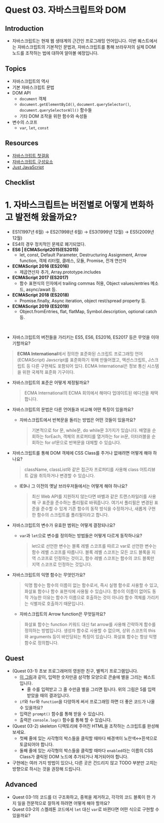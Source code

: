 # Quest 03. 자바스크립트와 DOM

## Introduction

- 자바스크립트는 현재 웹 생태계의 근간인 프로그래밍 언어입니다. 이번 퀘스트에서는 자바스크립트의 기본적인 문법과, 자바스크립트를 통해 브라우저의 실제 DOM 노드를 조작하는 법에 대하여 알아볼 예정입니다.

## Topics

- 자바스크립트의 역사
- 기본 자바스크립트 문법
- DOM API
  - `document` 객체
  - `document.getElementById()`, `document.querySelector()`, `document.querySelectorAll()` 함수들
  - 기타 DOM 조작을 위한 함수와 속성들
- 변수의 스코프
  - `var`, `let`, `const`

## Resources

- [자바스크립트 첫걸음](https://developer.mozilla.org/ko/docs/Learn/JavaScript/First_steps)
- [자바스크립트 구성요소](https://developer.mozilla.org/ko/docs/Learn/JavaScript/Building_blocks)
- [Just JavaScript](https://justjavascript.com/)

## Checklist

# 1. 자바스크립트는 버전별로 어떻게 변화하고 발전해 왔을까요?

- ES1(1997년 6월) → ES2(1998년 6월) → ES3(1999년 12월) → ES5(2009년 12월)
- ES4의 경우 정치적인 문제로 폐기되었다.
- **ES6 | ECMAScript2015(ES2015)**
  - let, const, Default Parameter, Destructuring Assignment, Arrow function, 객체 리터럴, 클래스, 모듈, Promise, 전개 연산자
- **ECMAScript 2016 (ES2016)**
  - 제곱연산자 추가, Array.prototype.includes
- **ECMAScript 2017 (ES2017)**
  - 함수 표현식의 인자에서 trailing commas 허용, Object values/entries 메소드, async/await 등.
- **ECMAScript 2018 (ES2018)**
  - Promise.finally, Async iteration, object rest/spread property 등.
- **ECMAScript 2019 (ES2019)**
  - Object.fromEntries, flat, flatMap, Symbol.description, optional catch 등.

<br />

- 자바스크립트의 버전들을 가리키는 ES5, ES6, ES2016, ES2017 등은 무엇을 이야기할까요?

> **ECMA International**에서 정의한 표준화된 스크립트 프로그래밍 언어(ECMAScript)
> Javscript를 표준화하기 위해 만들어졌고, 액션스크립트, J스크립트 등 다른 구현체도 포함되어 있다.
> ECMA International은 정보 통신 시스템을 위한 국제적 표준화 기구이다.

- 자바스크립트의 표준은 어떻게 제정될까요?

  > ECMA International의 ECMA 회의에서 해마다 업데이트된 에디션을 채택합니다.

- 자바스크립트의 문법은 다른 언어들과 비교해 어떤 특징이 있을까요?

  - 자바스크립트에서 반복문을 돌리는 방법은 어떤 것들이 있을까요?

    > 기본적으로 for 문, while문, do while문 3가지가 있습니다.
    > 배열을 순회하는 forEach, 객체의 프로퍼티를 열거하는 for in문, 이터러블을 순회하는 for of문으로 반복문을 대체할 수 있습니다.

- 자바스크립트를 통해 DOM 객체에 CSS Class를 주거나 없애려면 어떻게 해야 하나요?

  > className, classList와 같은 접근자 프로퍼티를 사용해 class 어트리뷰트 값을 취득하거나 변경할 수 있습니다.

  - IE9나 그 이전의 옛날 브라우저들에서는 어떻게 해야 하나요?
    > 최신 Web API를 지원하지 않는다면 바벨과 같은 트랜스파일러를 사용해 구 표준을 준수하는 폴리필로 바꿔줍니다. 여기서 폴리필은 변경된 표준을 준수할 수 있게 기존 함수의 동작 방식을 수정하거나, 새롭게 구현한 함수의 스크립트를 폴리필이라고 합니다.

- 자바스크립트의 변수가 유효한 범위는 어떻게 결정되나요?

  - `var`과 `let`으로 변수를 정의하는 방법들은 어떻게 다르게 동작하나요?

    > let으로 선언한 변수는 블록 레벨 스코프를 따르고 var로 선언한 변수는 함수 레벨 스코프를 따릅니다.
    > 블록 레벨 스코프는 모든 코드 블록을 지역 스코프로 인정하는 것이고, 함수 레벨 스코프는 함수의 코드 블록만 지역 스코프로 인정하는 것입니다.

- 자바스크립트의 익명 함수는 무엇인가요?

  > 익명 함수는 함수의 이름이 없는 함수로서, 즉시 실행 함수로 사용할 수 있고, 화살표 함수나 함수 표현식에 사용될 수 있습니다.
  > 함수의 이름이 없어도 동작 가능한 이유는 함수가 이름으로 호출하는 것이 아니라 함수 객체를 가리키는 식별자로 호출하기 때문입니다.

  - 자바스크립트의 Arrow function은 무엇일까요?

  > 화살표 함수는 function 키워드 대신 fat arrow를 사용해 간략하게 함수를 정의하는 방법입니다.
  > 생성자 함수로 사용할 수 없으며, 상위 스코프의 this와 arguments 등이 바인딩되는 특징이 있습니다.
  > 화살표 함수는 항상 익명 함수로 정의합니다.

## Quest

- (Quest 03-1) 초보 프로그래머의 영원한 친구, 별찍기 프로그램입니다.
  - [이 그림](jsStars.png)과 같이, 입력한 숫자만큼 삼각형 모양으로 콘솔에 별을 그리는 퀘스트 입니다.
    - 줄 수를 입력받고 그 줄 수만큼 별을 그리면 됩니다. 위의 그림은 5를 입력받았을 때의 결과입니다.
  - `if`와 `for`와 `function`을 다양하게 써서 프로그래밍 하면 더 좋은 코드가 나올 수 있을까요?
  - 입력은 `prompt()` 함수를 통해 받을 수 있습니다.
  - 출력은 `console.log()` 함수를 통해 할 수 있습니다.
- (Quest 03-2) skeleton 디렉토리에 주어진 HTML을 조작하는 스크립트를 완성해 보세요.
  - 첫째 줄에 있는 사각형의 박스들을 클릭할 때마다 배경색이 노란색↔흰색으로 토글되어야 합니다.
  - 둘째 줄에 있는 사각형의 박스들을 클릭할 때마다 `enabled`라는 이름의 CSS Class가 클릭된 DOM 노드에 추가되거나 제거되어야 합니다.
- 구현에는 여러 가지 방법이 있으나, 다른 곳은 건드리지 않고 TODO 부분만 고치는 방향으로 하시는 것을 권장해 드립니다.

## Advanced

- Quest 03-1의 코드를 더 구조화하고, 중복을 제거하고, 각각의 코드 블록이 한 가지 일을 전문적으로 잘하게 하려면 어떻게 해야 할까요?
- Quest 03-2의 스켈레톤 코드에서 `let` 대신 `var`로 바뀐다면 어떤 식으로 구현할 수 있을까요?
